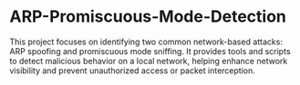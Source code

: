 # ARP-Promiscuous-Mode-Detection
This project focuses on identifying two common network-based attacks: ARP spoofing and promiscuous mode sniffing. It provides tools and scripts to detect malicious behavior on a local network, helping enhance network visibility and prevent unauthorized access or packet interception.
